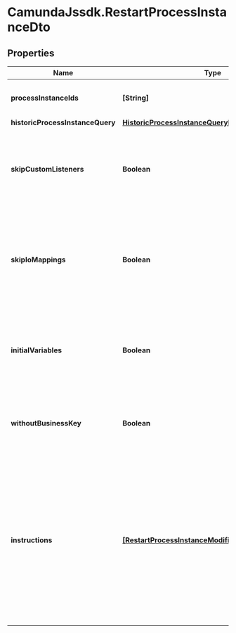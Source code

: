 # CamundaJssdk.RestartProcessInstanceDto

## Properties

Name | Type | Description | Notes
------------ | ------------- | ------------- | -------------
**processInstanceIds** | **[String]** | A list of process instance ids to restart. | [optional] 
**historicProcessInstanceQuery** | [**HistoricProcessInstanceQueryDto**](HistoricProcessInstanceQueryDto.md) |  | [optional] 
**skipCustomListeners** | **Boolean** | Skip execution listener invocation for activities that are started as part of this request. | [optional] 
**skipIoMappings** | **Boolean** | Skip execution of [input/output variable mappings](https://docs.camunda.org/manual/7.14/user-guide/process-engine/variables/#input-output-variable-mapping) for activities that are started as part of this request. | [optional] 
**initialVariables** | **Boolean** | Set the initial set of variables during restart. By default, the last set of variables is used. | [optional] 
**withoutBusinessKey** | **Boolean** | Do not take over the business key of the historic process instance. | [optional] 
**instructions** | [**[RestartProcessInstanceModificationInstructionDto]**](RestartProcessInstanceModificationInstructionDto.md) | **Optional**. A JSON array of instructions that specify which activities to start the process instance at. If this property is omitted, the process instance starts at its default blank start event. | [optional] 


